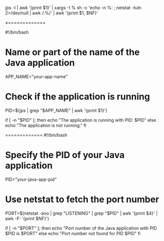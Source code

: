
jps -l | awk '{print $1}' | xargs -I % sh -c 'echo -n %: ; netstat -tuln 2>/dev/null | awk /\:%/' | awk '{print $1, $NF}'

≠=============

#!/bin/bash

# Name or part of the name of the Java application
APP_NAME="your-app-name"

# Check if the application is running
PID=$(jps | grep "$APP_NAME" | awk '{print $1}')

if [ -n "$PID" ]; then
    echo "The application is running with PID: $PID"
else
    echo "The application is not running."
fi

=============
#!/bin/bash

# Specify the PID of your Java application
PID="your-java-app-pid"

# Use netstat to fetch the port number
PORT=$(netstat -ano | grep "LISTENING" | grep "$PID" | awk '{print $4}' | awk -F: '{print $NF}')

if [ -n "$PORT" ]; then
    echo "Port number of the Java application with PID $PID is $PORT"
else
    echo "Port number not found for PID $PID"
fi
